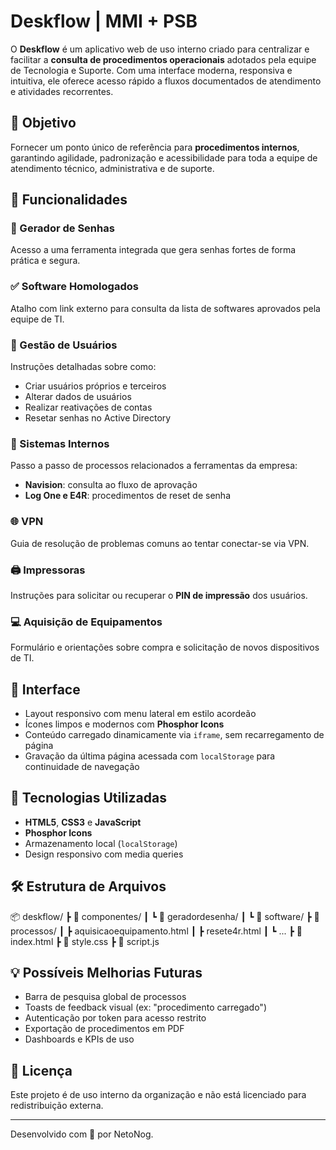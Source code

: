# Deskflow | MMI + PSB

O **Deskflow** é um aplicativo web de uso interno criado para centralizar e facilitar a **consulta de procedimentos operacionais** adotados pela equipe de Tecnologia e Suporte. Com uma interface moderna, responsiva e intuitiva, ele oferece acesso rápido a fluxos documentados de atendimento e atividades recorrentes.

## 🎯 Objetivo

Fornecer um ponto único de referência para **procedimentos internos**, garantindo agilidade, padronização e acessibilidade para toda a equipe de atendimento técnico, administrativa e de suporte.

## 🧭 Funcionalidades

### 🔐 Gerador de Senhas
Acesso a uma ferramenta integrada que gera senhas fortes de forma prática e segura.

### ✅ Software Homologados
Atalho com link externo para consulta da lista de softwares aprovados pela equipe de TI.

### 👥 Gestão de Usuários
Instruções detalhadas sobre como:
- Criar usuários próprios e terceiros
- Alterar dados de usuários
- Realizar reativações de contas
- Resetar senhas no Active Directory

### 🔁 Sistemas Internos
Passo a passo de processos relacionados a ferramentas da empresa:
- **Navision**: consulta ao fluxo de aprovação
- **Log One e E4R**: procedimentos de reset de senha

### 🌐 VPN
Guia de resolução de problemas comuns ao tentar conectar-se via VPN.

### 🖨️ Impressoras
Instruções para solicitar ou recuperar o **PIN de impressão** dos usuários.

### 💻 Aquisição de Equipamentos
Formulário e orientações sobre compra e solicitação de novos dispositivos de TI.

## 🎨 Interface

- Layout responsivo com menu lateral em estilo acordeão
- Ícones limpos e modernos com **Phosphor Icons**
- Conteúdo carregado dinamicamente via `iframe`, sem recarregamento de página
- Gravação da última página acessada com `localStorage` para continuidade de navegação

## 🚀 Tecnologias Utilizadas

- **HTML5**, **CSS3** e **JavaScript**
- **Phosphor Icons**
- Armazenamento local (`localStorage`)
- Design responsivo com media queries

## 🛠️ Estrutura de Arquivos

📦 deskflow/ ┣ 📁 componentes/ ┃ ┗ 📁 geradordesenha/ ┃ ┗ 📁 software/ ┣ 📁 processos/ ┃ ┣ aquisicaoequipamento.html ┃ ┣ resete4r.html ┃ ┗ ... ┣ 📜 index.html ┣ 📜 style.css ┣ 📜 script.js


## 💡 Possíveis Melhorias Futuras

- Barra de pesquisa global de processos
- Toasts de feedback visual (ex: "procedimento carregado")
- Autenticação por token para acesso restrito
- Exportação de procedimentos em PDF
- Dashboards e KPIs de uso

## 📄 Licença

Este projeto é de uso interno da organização e não está licenciado para redistribuição externa.

---

Desenvolvido com 💜 por NetoNog.
